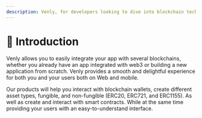 ```yaml
---
description: Venly, for developers looking to dive into blockchain technology
---
```


# 👋 Introduction

Venly allows you to easily integrate your app with several blockchains, whether you already have an app integrated with web3 or building a new application from scratch. Venly provides a smooth and delightful experience for both you and your users both on Web and mobile.

Our products will help you interact with blockchain wallets, create different asset types, fungible, and non-fungible (ERC20, ERC721, and ERC1155). As well as create and interact with smart contracts. While at the same time providing your users with an easy-to-understand interface.

